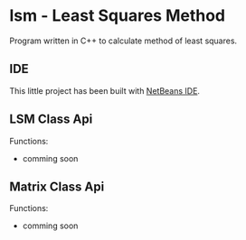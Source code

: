 # lsm - Least Squares Method

Program written in C++ to calculate method of least squares.

## IDE

This little project has been built with [NetBeans IDE](https://netbeans.org/).

## LSM Class Api

Functions:

  - comming soon

## Matrix Class Api

Functions:

  - comming soon
